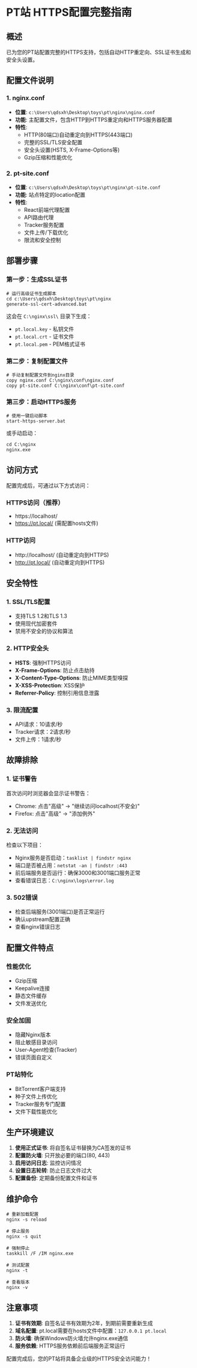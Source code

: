 # PT站 HTTPS配置完整指南

## 概述
已为您的PT站配置完整的HTTPS支持，包括自动HTTP重定向、SSL证书生成和安全头设置。

## 配置文件说明

### 1. nginx.conf
- **位置**: `c:\Users\qdsxh\Desktop\toys\pt\nginx\nginx.conf`
- **功能**: 主配置文件，包含HTTP到HTTPS重定向和HTTPS服务器配置
- **特性**:
  - HTTP(80端口)自动重定向到HTTPS(443端口)
  - 完整的SSL/TLS安全配置
  - 安全头设置(HSTS, X-Frame-Options等)
  - Gzip压缩和性能优化

### 2. pt-site.conf
- **位置**: `c:\Users\qdsxh\Desktop\toys\pt\nginx\pt-site.conf`
- **功能**: 站点特定的location配置
- **特性**:
  - React前端代理配置
  - API路由代理
  - Tracker服务配置
  - 文件上传/下载优化
  - 限流和安全控制

## 部署步骤

### 第一步：生成SSL证书
```batch
# 运行高级证书生成脚本
cd c:\Users\qdsxh\Desktop\toys\pt\nginx
generate-ssl-cert-advanced.bat
```

这会在 `C:\nginx\ssl\` 目录下生成：
- `pt.local.key` - 私钥文件
- `pt.local.crt` - 证书文件
- `pt.local.pem` - PEM格式证书

### 第二步：复制配置文件
```batch
# 手动复制配置文件到nginx目录
copy nginx.conf C:\nginx\conf\nginx.conf
copy pt-site.conf C:\nginx\conf\pt-site.conf
```

### 第三步：启动HTTPS服务
```batch
# 使用一键启动脚本
start-https-server.bat
```

或手动启动：
```batch
cd C:\nginx
nginx.exe
```

## 访问方式

配置完成后，可通过以下方式访问：

### HTTPS访问（推荐）
- https://localhost/
- https://pt.local/ (需配置hosts文件)

### HTTP访问
- http://localhost/ (自动重定向到HTTPS)
- http://pt.local/ (自动重定向到HTTPS)

## 安全特性

### 1. SSL/TLS配置
- 支持TLS 1.2和TLS 1.3
- 使用现代加密套件
- 禁用不安全的协议和算法

### 2. HTTP安全头
- **HSTS**: 强制HTTPS访问
- **X-Frame-Options**: 防止点击劫持
- **X-Content-Type-Options**: 防止MIME类型嗅探
- **X-XSS-Protection**: XSS保护
- **Referrer-Policy**: 控制引用信息泄露

### 3. 限流配置
- API请求：10请求/秒
- Tracker请求：2请求/秒
- 文件上传：1请求/秒

## 故障排除

### 1. 证书警告
首次访问时浏览器会显示证书警告：
- Chrome: 点击"高级" → "继续访问localhost(不安全)"
- Firefox: 点击"高级" → "添加例外"

### 2. 无法访问
检查以下项目：
- Nginx服务是否启动：`tasklist | findstr nginx`
- 端口是否被占用：`netstat -an | findstr :443`
- 前后端服务是否运行：确保3000和3001端口服务正常
- 查看错误日志：`C:\nginx\logs\error.log`

### 3. 502错误
- 检查后端服务(3001端口)是否正常运行
- 确认upstream配置正确
- 查看nginx错误日志

## 配置文件特点

### 性能优化
- Gzip压缩
- Keepalive连接
- 静态文件缓存
- 文件发送优化

### 安全加固
- 隐藏Nginx版本
- 阻止敏感目录访问
- User-Agent检查(Tracker)
- 错误页面自定义

### PT站特化
- BitTorrent客户端支持
- 种子文件上传优化
- Tracker服务专门配置
- 文件下载性能优化

## 生产环境建议

1. **使用正式证书**: 将自签名证书替换为CA签发的证书
2. **配置防火墙**: 只开放必要的端口(80, 443)
3. **启用访问日志**: 监控访问情况
4. **设置日志轮转**: 防止日志文件过大
5. **配置备份**: 定期备份配置文件和证书

## 维护命令

```batch
# 重新加载配置
nginx -s reload

# 停止服务
nginx -s quit

# 强制停止
taskkill /F /IM nginx.exe

# 测试配置
nginx -t

# 查看版本
nginx -v
```

## 注意事项

1. **证书有效期**: 自签名证书有效期为2年，到期前需要重新生成
2. **域名配置**: pt.local需要在hosts文件中配置：`127.0.0.1 pt.local`
3. **防火墙**: 确保Windows防火墙允许nginx.exe通信
4. **服务依赖**: HTTPS服务依赖前后端服务正常运行

配置完成后，您的PT站将具备企业级的HTTPS安全访问能力！
